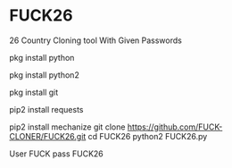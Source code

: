 # FUCK26
26 Country Cloning tool With Given Passwords

pkg install python

pkg install python2

pkg install git

pip2 install requests

pip2 install mechanize
git clone https://github.com/FUCK-CLONER/FUCK26.git
cd FUCK26
python2 FUCK26.py

User FUCK
pass FUCK26
